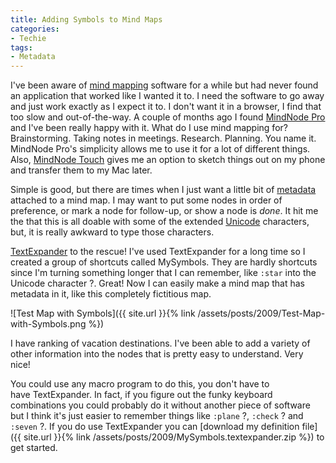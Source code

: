 ```yaml
---
title: Adding Symbols to Mind Maps
categories:
- Techie
tags:
- Metadata
---
```


I've been aware of [mind mapping](http://en.wikipedia.org/wiki/Mind_map) software for a while but had never found an application that worked like I wanted it to. I need the software to go away and just work exactly as I expect it to. I don't want it in a browser, I find that too slow and out-of-the-way. A couple of months ago I found [MindNode](http://www.mindnode.com/mindnode/professional/)[ Pro](http://www.mindnode.com/mindnode/professional/) and I've been really happy with it.
What do I use mind mapping for? Brainstorming. Taking notes in meetings. Research. Planning. You name it. MindNode Pro's simplicity allows me to use it for a lot of different things. Also, [MindNode](http://www.mindnode.com/mindnode/touch/)[ Touch](http://www.mindnode.com/mindnode/touch/) gives me an option to sketch things out on my phone and transfer them to my Mac later.

Simple is good, but there are times when I just want a little bit of [metadata](http://en.wikipedia.org/wiki/Metadata) attached to a mind map. I may want to put some nodes in order of preference, or mark a node for follow-up, or show a node is _done_. It hit me the that this is all doable with some of the extended [Unicode](http://en.wikipedia.org/wiki/Unicode) characters, but, it is really awkward to type those characters.

[TextExpander](http://www.smileonmymac.com/TextExpander/) to the rescue! I've used TextExpander for a long time so I created a group of shortcuts called MySymbols. They are hardly shortcuts since I'm turning something longer that I can remember, like `:star` into the Unicode character ?. Great! Now I can easily make a mind map that has metadata in it, like this completely fictitious map.

![Test Map with Symbols]({{ site.url }}{% link /assets/posts/2009/Test-Map-with-Symbols.png %})

I have ranking of vacation destinations. I've been able to add a variety of other information into the nodes that is pretty easy to understand. Very nice!

You could use any macro program to do this, you don't have to have TextExpander. In fact, if you figure out the funky keyboard combinations you could probably do it without another piece of software but I think it's just easier to remember things like `:plane` ?, `:check` ? and `:seven` ?. If you do use TextExpander you can [download my definition file]({{ site.url }}{% link /assets/posts/2009/MySymbols.textexpander.zip %}) to get started.
